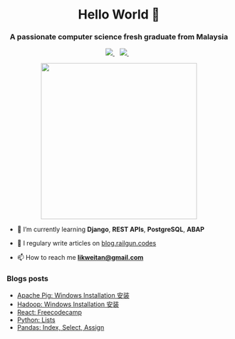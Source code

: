 <h1 align="center">Hello World 👋</h1>
<h3 align="center">A passionate computer science fresh graduate from Malaysia</h3>

<p align='center'>
  
  <!--<a href="https://wa.me/5518996643974?text=Olá!%20Alexandre">
    <img src="https://img.shields.io/badge/WHATSAPP-%2325D366.svg?&style=for-the-badge&logo=whatsapp&logoColor=white" />    
  </a>&nbsp;&nbsp;-->
  <a href="https://www.linkedin.com/in/likweitan/">
    <img src="https://img.shields.io/badge/linkedin-%230077B5.svg?&style=for-the-badge&logo=linkedin&logoColor=white" />
  </a>&nbsp;&nbsp;
  <a href="https://instagram.com/likweitan">
    <img src="https://img.shields.io/badge/instagram-%23E4405F.svg?&style=for-the-badge&logo=instagram&logoColor=white" />        
  </a>&nbsp;&nbsp;
  
</p>

<p align='center'>
  <a href="#"><img src="https://github-readme-stats.vercel.app/api?username=likweitan&show_icons=true&count_private=true&theme=dark" width="350"></a>
</p>

- 🌱 I’m currently learning **Django**, **REST APIs**, **PostgreSQL**, **ABAP**

- 📝 I regulary write articles on [blog.railgun.codes](https://blog.railgun.codes)

- 📫 How to reach me **likweitan@gmail.com**

### Blogs posts
<!-- BLOG-POST-LIST:START -->
- [Apache Pig: Windows Installation 安装](http://blog.likweitan.tech/posts/60b0d0b4/)
- [Hadoop: Windows Installation 安装](http://blog.likweitan.tech/posts/55b85722/)
- [React: Freecodecamp](http://blog.likweitan.tech/posts/aef13551/)
- [Python: Lists](http://blog.likweitan.tech/posts/7117eb09/)
- [Pandas: Index, Select, Assign](http://blog.likweitan.tech/posts/3cc6066f/)
<!-- BLOG-POST-LIST:END -->
